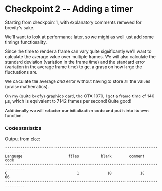 # Checkpoint 2 -- Adding a timer

Starting from checkpoint 1, with explanatory comments removed for brevity's sake.

We'll want to look at performance later, so we might as well just add some timings functionality. 

Since the time to render a frame can vary quite significantly we'll want to calculate the average value over multiple frames. We will also calculate the standard deviation (variation in the frame time) and the standard error (variation in the average frame time) to get a grasp on how large the fluctuations are. 

We calculate the average *and* error without having to store all the values (praise mathematics). 

On my (quite beefy) graphics card, the GTX 1070, I get a frame time of 140 µs, which is equivalent to 7142 frames per second! Quite good!

Additionally we will refactor our initialization code and put it into its own function.

### Code statistics

Output from [cloc](https://github.com/AlDanial/cloc):
```
-------------------------------------------------------------------------------
Language                     files          blank        comment           code
-------------------------------------------------------------------------------
C                                1             18             18             66
-------------------------------------------------------------------------------
```